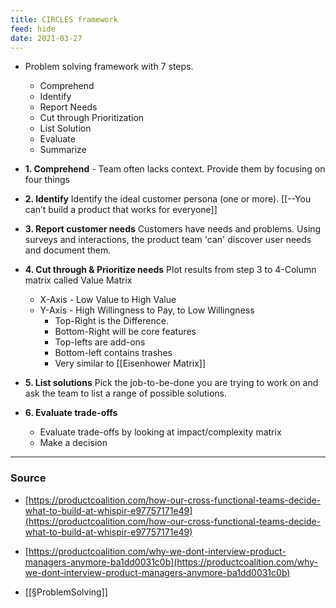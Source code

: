 ```yaml
---
title: CIRCLES framework
feed: hide
date: 2021-03-27
---
```


- Problem solving framework with 7 steps.  
	- Comprehend
	- Identify
	- Report Needs
	- Cut through Prioritization 
	- List Solution
	- Evaluate
	- Summarize


- **1. Comprehend** - Team often lacks context. Provide them by focusing on four things
- **2. Identify** Identify the ideal customer persona (one or more). [[--You can’t build a product that works for everyone]]
- **3. Report customer needs** Customers have needs and problems. Using surveys and interactions, the product team 'can' discover user needs and document them.
- **4. Cut through & Prioritize needs** Plot results from step 3 to 4-Column matrix called Value Matrix
	- X-Axis - Low Value to High Value
	- Y-Axis - High Willingness to Pay, to Low Willingness
		- Top-Right is the Difference. 
		- Bottom-Right will be core features
		- Top-lefts are add-ons
		- Bottom-left contains trashes
		- Very similar to [[Eisenhower Matrix]]
- **5. List solutions** Pick the job-to-be-done you are trying to work on and ask the team to list a range of possible solutions.
- **6. Evaluate trade-offs**
	- Evaluate trade-offs by looking at impact/complexity matrix
	- Make a decision

---
### Source
-  [https://productcoalition.com/how-our-cross-functional-teams-decide-what-to-build-at-whispir-e97757171e49](https://productcoalition.com/how-our-cross-functional-teams-decide-what-to-build-at-whispir-e97757171e49)

-  [https://productcoalition.com/why-we-dont-interview-product-managers-anymore-ba1dd0031c0b](https://productcoalition.com/why-we-dont-interview-product-managers-anymore-ba1dd0031c0b)
- [[§ProblemSolving]]